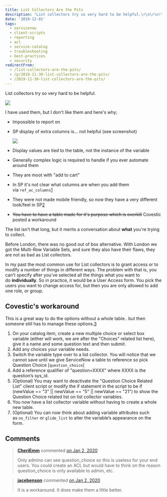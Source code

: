 ```yaml
---
title: List Collectors Are the Pits
description: "List collectors try so very hard to be helpful.\r\n\r\n!\r\n\r\nI have used them, but I don't like them and here's why;\r\n\r\n Impossible to report on\r\n SP display of e..."
date: '2019-12-01'
tags:
  - servicenow
  - client-scripts
  - reporting
  - acl
  - service-catalog
  - troubleshooting
  - best-practices
  - security
redirectFrom:
  - /list-collectors-are-the-pits/
  - /p/2019-11-30-list-collectors-are-the-pits/ 
  - /2019-11-30-list-collectors-are-the-pits/
---
```


List collectors try so very hard to be helpful.

![](/assets/images/list-collector-ui-16.png)

I have used them, but I don't like them and here's why;

* Impossible to report on
* SP display of extra columns is... not helpful (see screenshot)

  ![](/assets/images/list-collector-sp.png)
* Display values are tied to the table, not the instance of the variable
* Generally complex logic is required to handle if you ever automate around them
* They are moot with "add to cart"
* In SP it's not clear what columns are when you add them via `ref_ac_columns`[1](https://hi.service-now.com/kb_view.do?sysparm_article=KB0696884)
* They were not made mobile friendly, so now they have a very different look/feel in SP[2](https://hi.service-now.com/kb_view.do?sysparm_article=KB0635149)
* ~~You have to have a table made for it's purpose which is overkill~~ Covestic posted a workaround

The list isn't that long, but it merits a conversation about **what** you're trying to collect.

Before London, there was no good out of box alternative. With London we got the Multi-Row Variable Sets, and sure they also have their flaws, they are not as bad as List collectors.

In my past the most common use for List collectors is to grant access or to modify a number of things in different ways. The problem with that is, you can't specify after you've selected all the things what you want to do **individually**. So in practice, it would be a User Access form. You pick the users you want to change access for, but then you are only allowed to add one role, or group.

## Covestic's workaround

This is a great way to do the options without a whole table.. but then someone still has to manage these options.[3](https://www.covestic.com/servicenow-tips-making-list-collectors-useful/)

1. On your catalog item, create a new multiple choice or select box variable (either will work, we are after the "Choices" related list here), give it a name and some question text and then submit.
2. Add any choices your variable needs.
3. Switch the variable type over to a list collector. You will notice that we cannot save until we give ServiceNow a table to reference so pick Question Choice [`question_choice`]
4. Add a reference qualifier of "question=XXXX" where XXXX is the question’s sys_id.
5. (Optional) You may want to deactivate the "Question Choice Related List" client script or modify the if statement in the script to be if (newValue == "3" || newValue == "5" || newValue == "21") to show the Question Choice related list on list collector variables.
6. You now have a list collector variable without having to create a whole new table.
7. (Optional) You can now think about adding variable attributes such as `no_filter` or `glide_list` to alter the variable’s appearance on the form.

<!--EndFragment-->

## Comments

> <!--StartFragment-->
>
> **[CheriEmm](https://github.com/CheriEmm)** commented [on Jan 2, 2020](https://github.com/jacebenson/jace.pro/issues/157#issuecomment-570314215)
>
> <!--EndFragment-->
>
> <!--StartFragment-->
>
> Only admins can see question_choice so this is useless for your end users. You could create an ACL but would have to think on the reason question_choice is only available to admin, etc.
>
> <!--EndFragment-->



> <!--StartFragment-->
>
> **[jacebenson](https://github.com/jacebenson)** commented [on Jan 2, 2020](https://github.com/jacebenson/jace.pro/issues/157#issuecomment-570446546)
>
> <!--EndFragment--><!--StartFragment-->
>
> It is a workaround. It does make them a little better.
>
> <!--EndFragment-->
